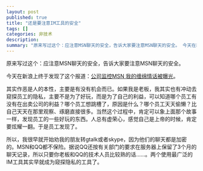 ```yaml
---
layout: post
published: true
title: "还是要注意IM工具的安全"
tags: []
categories: 非技术    
description: 
summary: "原来写过这个：应注意MSN聊天的安全，告诉大家要注意MSN聊天的安全。 今天在新浪上终于发现了这个报道：公司监控MSN 我的缠绵情话被曝光。 其实作恶是人的本性，主要是有没有机会而已。如果我是老板，我其实也有冲动去窥探员工的隐私，主要不是为"
---
```

原来写过这个：应注意MSN聊天的安全，告诉大家要注意MSN聊天的安全。

今天在新浪上终于发现了这个报道：[公司监控MSN 我的缠绵情话被曝光][MSN]。

其实作恶是人的本性，主要是有没有机会而已。如果我是老板，我其实也有冲动去窥探员工的隐私，主要不是为了好玩，而是为了自己的利益，可以知道哪个员工有没有在出卖公司的利益？哪个员工想跳槽了，原因是什么？哪个员工天天偷懒？比自己天天在那里观察、琢磨直接很多。当然这个过程中，肯定可以象上面那个故事一样，发现员工的一些好玩的东西。人总有虚荣心，感觉自己是上帝的时候，肯定要炫耀一翻。于是员工发现了。

所以，我很早就开始劝我的朋友转gtalk或者skype，因为他们的聊天都是加密的。MSN和QQ都不保险。据说QQ还按有关部门的要求在服务器上保留了3个月的聊天记录，所以只要你老板和QQ的技术人员比较熟的话……。两个使用最广泛的IM工具其实早就成为窥探隐私的工具了。

 

 

 


[MSN]: http://eladies.sina.com.cn/of/2005/1208/1057213677.html